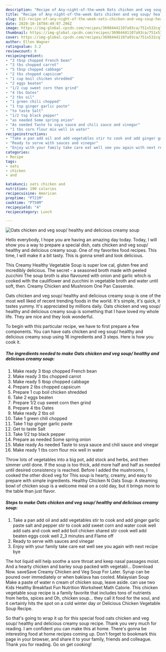 ```yaml
---
description: "Recipe of Any-night-of-the-week Oats chicken and veg soup/ healthy and delicious creamy soup"
title: "Recipe of Any-night-of-the-week Oats chicken and veg soup/ healthy and delicious creamy soup"
slug: 615-recipe-of-any-night-of-the-week-oats-chicken-and-veg-soup-healthy-and-delicious-creamy-soup
date: 2020-10-16T04:49:07.296Z
image: https://img-global.cpcdn.com/recipes/36984441107a93ca/751x532cq70/oats-chicken-and-veg-soup-healthy-and-delicious-creamy-soup-recipe-main-photo.jpg
thumbnail: https://img-global.cpcdn.com/recipes/36984441107a93ca/751x532cq70/oats-chicken-and-veg-soup-healthy-and-delicious-creamy-soup-recipe-main-photo.jpg
cover: https://img-global.cpcdn.com/recipes/36984441107a93ca/751x532cq70/oats-chicken-and-veg-soup-healthy-and-delicious-creamy-soup-recipe-main-photo.jpg
author: Ellen Wagner
ratingvalue: 3.2
reviewcount: 8
recipeingredient:
- "3 tbsp chopped French bean"
- "3 tbs chopped carrot"
- "5 tbsp chopped cabbage"
- "2 tbs chopped capsicum"
- "1 cup boil chicken shredded"
- "2 eggs beaten"
- "1/2 cup sweet corn then grind"
- "4 tbs Oates"
- "2 tbs oil"
- "1 green chili chopped"
- "1 tsp ginger garlic paste"
- "to taste Salt"
- "1/2 tsp black pepper"
- "as needed Some spring onion"
- "As needed Taste to soya sauce and chili sauce and vinegar"
- "1 tbs corn flour mix well in water"
recipeinstructions:
- "Take a pan add oil and add vegetables stir to cook and add ginger garlic paste salt and pepper stir to cook add sweet corn and water cook well add oats and cook well add boil chicken shared stir cook well add beaten eggs cook well 2_3 minutes and Flame off"
- "Ready to serve with sauces and vinegar"
- "Enjoy with your family take care eat well see you again with next recipe bye"
categories:
- Recipe
tags:
- oats
- chicken
- and

katakunci: oats chicken and 
nutrition: 190 calories
recipecuisine: American
preptime: "PT21M"
cooktime: "PT50M"
recipeyield: "4"
recipecategory: Lunch

---
```



![Oats chicken and veg soup/ healthy and delicious creamy soup](https://img-global.cpcdn.com/recipes/36984441107a93ca/751x532cq70/oats-chicken-and-veg-soup-healthy-and-delicious-creamy-soup-recipe-main-photo.jpg)

Hello everybody, I hope you are having an amazing day today. Today, I will show you a way to prepare a special dish, oats chicken and veg soup/ healthy and delicious creamy soup. One of my favorites food recipes. This time, I will make it a bit tasty. This is gonna smell and look delicious.

This Creamy Healthy Vegetable Soup is super low cal, gluten free and incredibly delicious. The secret - a seasoned broth made with peeled zucchini The soup broth is also flavoured with onion and garlic which is cooked with the cauliflower and zucchini in vegetable broth and water until soft, then. Creamy Chicken and Mushroom One Pan Casserole.

Oats chicken and veg soup/ healthy and delicious creamy soup is one of the most well liked of recent trending foods in the world. It's simple, it's quick, it tastes yummy. It's appreciated by millions daily. Oats chicken and veg soup/ healthy and delicious creamy soup is something that I have loved my whole life. They are nice and they look wonderful.


To begin with this particular recipe, we have to first prepare a few components. You can have oats chicken and veg soup/ healthy and delicious creamy soup using 16 ingredients and 3 steps. Here is how you cook it.

<!--inarticleads1-->

##### The ingredients needed to make Oats chicken and veg soup/ healthy and delicious creamy soup:

1. Make ready 3 tbsp chopped French bean
1. Make ready 3 tbs chopped carrot
1. Make ready 5 tbsp chopped cabbage
1. Prepare 2 tbs chopped capsicum
1. Prepare 1 cup boil chicken shredded
1. Take 2 eggs beaten
1. Prepare 1/2 cup sweet corn then grind
1. Prepare 4 tbs Oates
1. Make ready 2 tbs oil
1. Take 1 green chili chopped
1. Take 1 tsp ginger garlic paste
1. Get to taste Salt
1. Take 1/2 tsp black pepper
1. Prepare as needed Some spring onion
1. Make ready As needed Taste to soya sauce and chili sauce and vinegar
1. Make ready 1 tbs corn flour mix well in water


Throw lots of vegetables into a big pot, add stock and herbs, and then simmer until done. If the soup is too thick, add more half and half as needed until desired consistency is reached. Before I added the mushrooms, I cooked the other diced veg for This soup is hearty, creamy, and easy to prepare with simple ingredients. Healthy Chicken N Oats Soup: A steaming bowl of chicken soup is a welcome meal on a cold day, but it brings more to the table than just flavor. 

<!--inarticleads2-->

##### Steps to make Oats chicken and veg soup/ healthy and delicious creamy soup:

1. Take a pan add oil and add vegetables stir to cook and add ginger garlic paste salt and pepper stir to cook add sweet corn and water cook well add oats and cook well add boil chicken shared stir cook well add beaten eggs cook well 2_3 minutes and Flame off
1. Ready to serve with sauces and vinegar
1. Enjoy with your family take care eat well see you again with next recipe bye


The hot liquid will help soothe a sore throat and keep nasal passages moist. And a hearty chicken and barley soup packed with vegetabl… Download Now. saveSave Creamy Chicken and Veg Soup For Later. Syrup can be poured over immediately or when baklava has cooled. Malaysian Soup Make a paste of water n cream of chicken soup, leave aside. can use two Kids Healthy Breakfast Fun Nutrition Worksheet Math Calorie. This chicken vegetable soup recipe is a family favorite that includes tons of nutrients from herbs, spices and Oh, chicken soup… they call it food for the soul, and it certainly hits the spot on a cold winter day or Delicious Chicken Vegetable Soup Recipe. 

So that's going to wrap it up for this special food oats chicken and veg soup/ healthy and delicious creamy soup recipe. Thank you very much for reading. I am confident you can make this at home. There's gonna be interesting food at home recipes coming up. Don't forget to bookmark this page in your browser, and share it to your family, friends and colleague. Thank you for reading. Go on get cooking!
